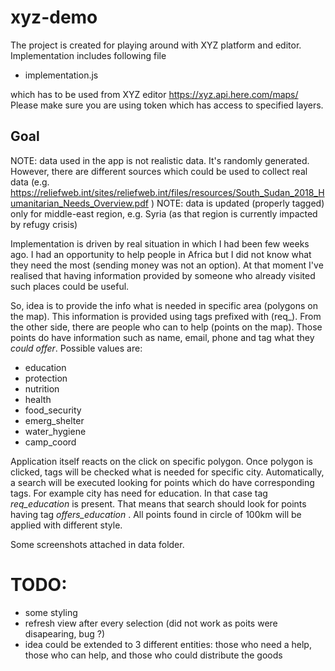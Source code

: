# xyz-demo

The project is created for playing around with XYZ platform and editor. 
Implementation includes following file 
- implementation.js 

which has to be used from XYZ editor https://xyz.api.here.com/maps/ 
Please make sure you are using token which has access to specified layers. 

## Goal 
NOTE: data used in the app is not realistic data. It's randomly generated. However, there are
different sources which could be used to collect real data (e.g. https://reliefweb.int/sites/reliefweb.int/files/resources/South_Sudan_2018_Humanitarian_Needs_Overview.pdf )
NOTE: data is updated (properly tagged) only for middle-east region, e.g. Syria (as that region is currently impacted by refugy crisis)

Implementation is driven by real situation in which I had been few weeks ago. I had an opportunity to help people in Africa but I did not know what they need the most (sending money was not an option). At that moment I've realised that having information provided by someone who already visited such places could be useful. 

So, idea is to provide the info what is needed in specific area (polygons on the map). This information is provided using tags prefixed with (req_). From the other side, there are people who can to help (points on the map). Those points do have information such as name, email, phone and tag what they _could offer_. 
Possible values are:  
- education
- protection
- nutrition
- health
- food_security
- emerg_shelter
- water_hygiene
- camp_coord

Application itself reacts on the click on specific polygon. Once polygon is clicked, tags will be checked what is needed for specific city. Automatically, a search will be executed looking for points which do have corresponding tags. 
For example city has need for education. In that case tag _req_education_ is present. That means that search should look for points having tag _offers_education_ . All points found in circle of 100km will be applied with different style. 

Some screenshots attached in data folder. 

# TODO:
- some styling 
- refresh view after every selection (did not work as poits were disapearing, bug ?)
- idea could be extended to 3 different entities: those who need a help, those who can help, and those who could distribute the goods 